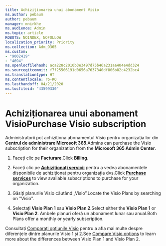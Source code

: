 ```yaml
---
title: Achiziționarea unui abonament Visio
ms.author: pebaum
author: pebaum
manager: mnirkhe
ms.audience: Admin
ms.topic: article
ROBOTS: NOINDEX, NOFOLLOW
localization_priority: Priority
ms.collection: Adm_O365
ms.custom:
- "9002419"
- "4694"
ms.openlocfilehash: aca228c2010b3e3497d75b46a231aa404e4dd324
ms.sourcegitcommit: f7f25506191d0656a7637340df806b82c4232bc4
ms.translationtype: HT
ms.contentlocale: ro-RO
ms.lasthandoff: 04/21/2020
ms.locfileid: "43599330"
---
```

# <a name="purchase-visio-subscription"></a><span data-ttu-id="9cd8f-102">Achiziționarea unui abonament Visio</span><span class="sxs-lookup"><span data-stu-id="9cd8f-102">Purchase Visio subscription</span></span>

<span data-ttu-id="9cd8f-103">Administratorii pot achiziționa abonamentul Visio pentru organizația lor din **Centrul de administrare Microsoft 365**.</span><span class="sxs-lookup"><span data-stu-id="9cd8f-103">Admins can purchase the Visio subscription for their organization from the **Microsoft 365 Admin Center**.</span></span>

1. <span data-ttu-id="9cd8f-104">Faceți clic pe **Facturare**.</span><span class="sxs-lookup"><span data-stu-id="9cd8f-104">Click **Billing**.</span></span>

2. <span data-ttu-id="9cd8f-105">Faceți clic pe **[Achiziționați servicii](https://go.microsoft.com/fwlink/p/?linkid=868433)** pentru a vedea abonamentele disponibile de achiziționat pentru organizația dvs.</span><span class="sxs-lookup"><span data-stu-id="9cd8f-105">Click **[Purchase services](https://go.microsoft.com/fwlink/p/?linkid=868433)** to view available subscriptions to purchase for your organization.</span></span>

3. <span data-ttu-id="9cd8f-106">Găsiți planurile Visio căutând „Visio”.</span><span class="sxs-lookup"><span data-stu-id="9cd8f-106">Locate the Visio Plans by searching on "Visio".</span></span>

4. <span data-ttu-id="9cd8f-107">Selectați **Visio Plan 1** sau **Visio Plan 2**.</span><span class="sxs-lookup"><span data-stu-id="9cd8f-107">Select either the **Visio Plan 1** or **Visio Plan 2**.</span></span> <span data-ttu-id="9cd8f-108">Ambele planuri oferă un abonament lunar sau anual.</span><span class="sxs-lookup"><span data-stu-id="9cd8f-108">Both Plans offer a monthly or yearly subscription.</span></span>

<span data-ttu-id="9cd8f-109">Consultați [Comparați opțiunile Visio](https://products.office.com/Visio/microsoft-visio-plans-and-pricing-compare-visio-options) pentru a afla mai multe despre diferențele dintre planurile Visio 1 și 2.</span><span class="sxs-lookup"><span data-stu-id="9cd8f-109">See [Compare Visio options](https://products.office.com/Visio/microsoft-visio-plans-and-pricing-compare-visio-options) to learn more about the differences between Visio Plan 1 and Visio Plan 2.</span></span> 
